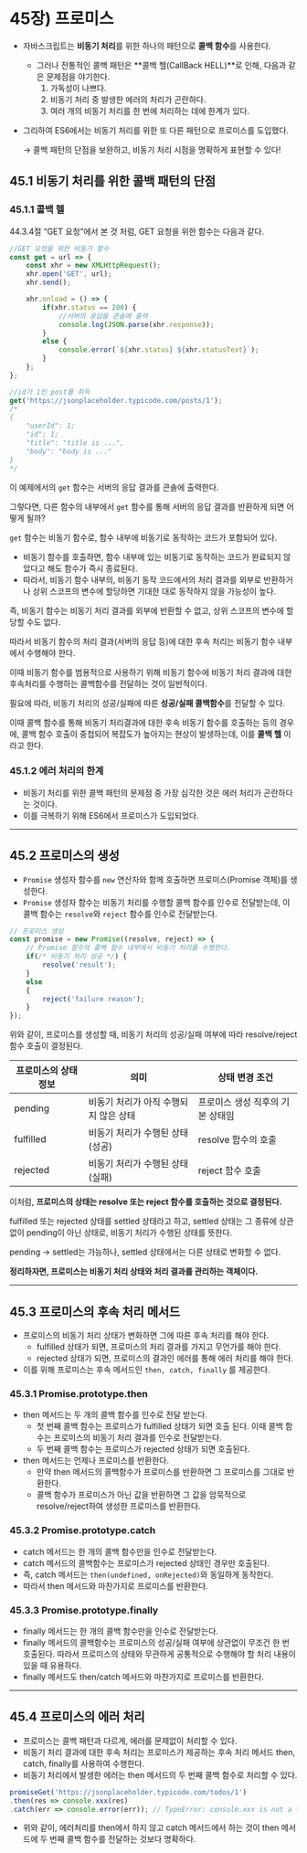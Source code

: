 # 45장) 프로미스

- 자바스크립트는 **비동기 처리**를 위한 하나의 패턴으로 **콜백 함수**를 사용한다.
    - 그러나 전통적인 콜백 패턴은 **콜백 헬(CallBack HELL)**로 인해, 다음과 같은 문제점을 야기한다.
        1. 가독성이 나쁘다.
        2. 비동기 처리 중 발생한 에러의 처리가 곤란하다.
        3. 여러 개의 비동기 처리를 한 번에 처리하는 데에 한계가 있다.
- 그리하여 ES6에서는 비동기 처리를 위한 또 다른 패턴으로 프로미스를 도입했다.
    
    → 콜백 패턴의 단점을 보완하고, 비동기 처리 시점을 명확하게 표현할 수 있다!
    

## 45.1 비동기 처리를 위한 콜백 패턴의 단점

### 45.1.1 콜백 헬

44.3.4절 “GET 요청”에서 본 것 처럼, GET 요청을 위한 함수는 다음과 같다.

```jsx
//GET 요청을 위한 비동기 함수
const get = url => {
	const xhr = new XMLHttpRequest();
	xhr.open('GET', url);
	xhr.send();

	xhr.onload = () => {
		if(xhr.status == 200) {
			//서버의 응답을 콘솔에 출력
			console.log(JSON.parse(xhr.response));
		}
		else {
			console.error(`${xhr.status} ${xhr.statusText}`);
		}
	};
};

//id가 1인 post를 취득
get('https://jsonplaceholder.typicode.com/posts/1');
/*
{
	"userId": 1;
	"id": 1;
	"title": "title is ...",
	"body": "body is ..."
}
*/
```

이 예제에서의 `get` 함수는 서버의 응답 결과를 콘솔에 출력한다.

그렇다면, 다른 함수의 내부에서 `get` 함수를 통해 서버의 응답 결과를 반환하게 되면 어떻게 될까?

`get` 함수는 비동기 함수로, 함수 내부에 비동기로 동작하는 코드가 포함되어 있다.

- 비동기 함수를 호출하면, 함수 내부에 있는 비동기로 동작하는 코드가 완료되지 않았다고 해도 함수가 즉시 종료된다.
- 따라서, 비동기 함수 내부의, 비동기 동작 코드에서의 처리 결과를 외부로 반환하거나 상위 스코프의 변수에 할당하면 기대한 대로 동작하지 않을 가능성이 높다.

즉, 비동기 함수는 비동기 처리 결과를 외부에 반환할 수 없고, 상위 스코프의 변수에 할당할 수도 없다.

따라서 비동기 함수의 처리 결과(서버의 응답 등)에 대한 후속 처리는 비동기 함수 내부에서 수행해야 한다.

이때 비동기 함수를 범용적으로 사용하기 위해 비동기 함수에 비동기 처리 결과에 대한 후속처리를 수행하는 콜백함수를 전달하는 것이 일반적이다. 

필요에 따라, 비동기 처리의 성공/실패에 따른 **성공/실패 콜백함수**를 전달할 수 있다.

이때 콜백 함수를 통해 비동기 처리결과에 대한 후속 비동기 함수를 호출하는 등의 경우에, 콜백 함수 호출이 중첩되어 복잡도가 높아지는 현상이 발생하는데, 이를 **콜백 헬** 이라고 한다.

### 45.1.2 에러 처리의 한계

- 비동기 처리를 위한 콜백 패턴의 문제점 중 가장 심각한 것은 에러 처리가 곤란하다는 것이다.
- 이를 극복하기 위해 ES6에서 프로미스가 도입되었다.

---

## 45.2 프로미스의 생성

- `Promise` 생성자 함수를 `new` 연산자와 함께 호출하면 프로미스(Promise 객체)를 생성한다.
- `Promise` 생성자 함수는 비동기 처리를 수행할 콜백 함수를 인수로 전달받는데, 이 콜백 함수는 `resolve`와 `reject` 함수를 인수로 전달받는다.

```jsx
// 프로미스 생성
const promise = new Promise((resolve, reject) => {
	// Promise 함수의 콜백 함수 내부에서 비동기 처리를 수행한다.
	if(/* 비동기 처리 성공 */) {
		resolve('result');  
	}
	else
	{
		reject('failure reason');
	}
});
```

위와 같이, 프로미스를 생성할 때, 비동기 처리의 성공/실패 여부에 따라 resolve/reject 함수 호출이 결정된다. 

| 프로미스의 상태 정보 | 의미 | 상태 변경 조건 |
| --- | --- | --- |
| pending | 비동기 처리가 아직 수행되지 않은 상태 | 프로미스 생성 직후의 기본 상태임 |
| fulfilled | 비동기 처리가 수행된 상태(성공) | resolve 함수의 호출 |
| rejected | 비동기 처리가 수행된 상태(실패) | reject 함수 호출 |

이처럼, **프로미스의 상태는 resolve 또는 reject 함수를 호출하는 것으로 결정된다.**

fulfilled 또는 rejected 상태를 settled 상태라고 하고, settled 상태는 그 종류에 상관없이 pending이 아닌 상태로, 비동기 처리가 수행된 상태를 뜻한다.

pending → settled는 가능하나, settled 상태에서는 다른 상태로 변화할 수 없다.

**정리하자면, 프로미스는 비동기 처리 상태와 처리 결과를 관리하는 객체이다.**

---

## 45.3 프로미스의 후속 처리 메서드

- 프로미스의 비동기 처리 상태가 변화하면 그에 따른 후속 처리를 해야 한다.
    - fulfilled 상태가 되면, 프로미스의 처리 결과를 가지고 무언가를 해야 한다.
    - rejected 상태가 되면, 프로미스의 결과인 에러를 통해 에러 처리를 해야 한다.
- 이를 위해 프로미스는 후속 메서드인 `then, catch, finally` 를 제공한다.

### 45.3.1 Promise.prototype.then

- then 메서드는 두 개의 콜백 함수를 인수로 전달 받는다.
    - 첫 번째 콜백 함수는 프로미스가 fulfilled 상태가 되면 호출 된다. 이때 콜백 함수는 프로미스의 비동기 처리 결과를 인수로 전달받는다.
    - 두 번째 콜백 함수는 프로미스가 rejected 상태가 되면 호출된다.
- then 메서드는 언제나 프로미스를 반환한다.
    - 만약 then 메서드의 콜백함수가 프로미스를 반환하면 그 프로미스를 그대로 반환한다.
    - 콜백 함수가 프로미스가 아닌 값을 반환하면 그 값을 암묵적으로 resolve/reject하여 생성한 프로미스를 반환한다.

### 45.3.2 Promise.prototype.catch

- catch 메서드는 한 개의 콜백 함수만을 인수로 전달받는다.
- catch 메서드의 콜백함수는 프로미스가 rejected 상태인 경우만 호출된다.
- 즉, catch 메서드는 `then(undefined, onRejected)`와 동일하게 동작한다.
- 따라서 then 메서드와 마찬가지로 프로미스를 반환한다.

### 45.3.3 Promise.prototype.finally

- finally 메서드는 한 개의 콜백 함수만을 인수로 전달받는다.
- finally 메서드의 콜백함수는 프로미스의 성공/실패 여부에 상관없이 무조건 한 번 호출된다. 따라서 프로미스의 상태와 무관하게 공통적으로 수행해야 할 처리 내용이 있을 때 유용하다.
- finally 메서드도 then/catch 메서드와 마찬가지로 프로미스를 반환한다.

---

## 45.4 프로미스의 에러 처리

- 프로미스는 콜백 패턴과 다르게, 에러를 문제없이 처리할 수 있다.
- 비동기 처리 결과에 대한 후속 처리는 프로미스가 제공하는 후속 처리 메서드 then, catch, finally를 사용하여 수행한다.
- 비동기 처리에서 발생한 에러는 then 메서드의 두 번째 콜백 함수로 처리할 수 있다.

```jsx
promiseGet('https://jsonplaceholder.typicode.com/todos/1')
.then(res => console.xxx(res)
.catch(err => console.error(err)); // TypeError: console.xxx is not a function
```

- 위와 같이, 에러처리를 then에서 하지 않고 catch 메서드에서 하는 것이 then 메서드에 두 번째 콜백 함수를 전달하는 것보다 명확하다.

